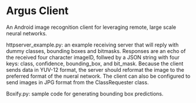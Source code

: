 # Argus Client
An Android image recognition client for leveraging remote, large scale neural networks.

httpserver_example.py: an example receiving server that will reply with dummy classes, bounding boxes and bitmasks. Responses are an echo of the received four character imageID, follwed by a JSON string with four keys: class, confidence, bounding_box, and bit_mask. Because the client sends data in YUV-12 format, the server should reformat the image to the preferred format of the nueral network. The client can also be configured to send images in JPG format from the ClassRequester class.

Boxify.py: sample code for generating bounding box predictions.
